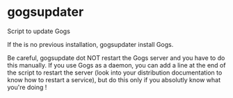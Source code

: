 # gogsupdater
Script to update Gogs

If the is no previous installation, gogsupdater install Gogs.

Be careful, gogsupdate dot NOT restart the Gogs server and you have to do this manually. If you use Gogs as a daemon, you can add a line at the end of the script to restart the server (look into your distribution documentation to know how to restart a service), but do this only if you absolutly know what you're doing !
